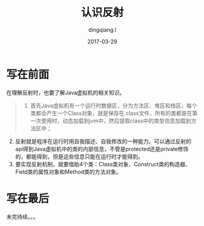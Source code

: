 ﻿---
layout:     post
title:     认识反射
subtitle:   
date:       2017-03-29
author:     dingqiang.l
header-img: 
catalog: true
tags:
    - Android
    - 开发技巧
---
# 写在前面
  在理解反射时，也要了解Java虚拟机的相关知识。
>1. 首先Java虚拟机有一个运行时数据区，分为方法区、堆区和栈区，每个类都会产生一个Class对象，就是保存在.class文件，所有的类都是在第一次使用时，动态加载到jvm中，然后提取class中的类型信息加载到方法区中；
2. 反射就是程序在运行时用自我描述、自我修改的一种能力。可以通过反射的api得到Java虚拟机中的类的内部信息，不管是protected还是private修饰的，都能得到，但是这些信息只能在运行时才能得到。
3. 要实现反射机制，就要借助4个类：Class类对象、Construct类的构造器、Field类的属性对象和Method类的方法对象。 

# 写在最后
  未完待续。。。
